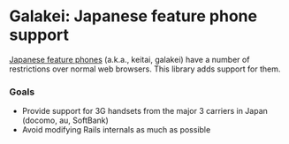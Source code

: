# Galakei: Japanese feature phone support

[Japanese feature phones](http://www.mobalean.com/en/keitai_web_technology_guide) (a.k.a., keitai, galakei) have a number of restrictions over normal web browsers.  This library adds support for them.

### Goals

 * Provide support for 3G handsets from the major 3 carriers in Japan (docomo, au, SoftBank)
 * Avoid modifying Rails internals as much as possible
